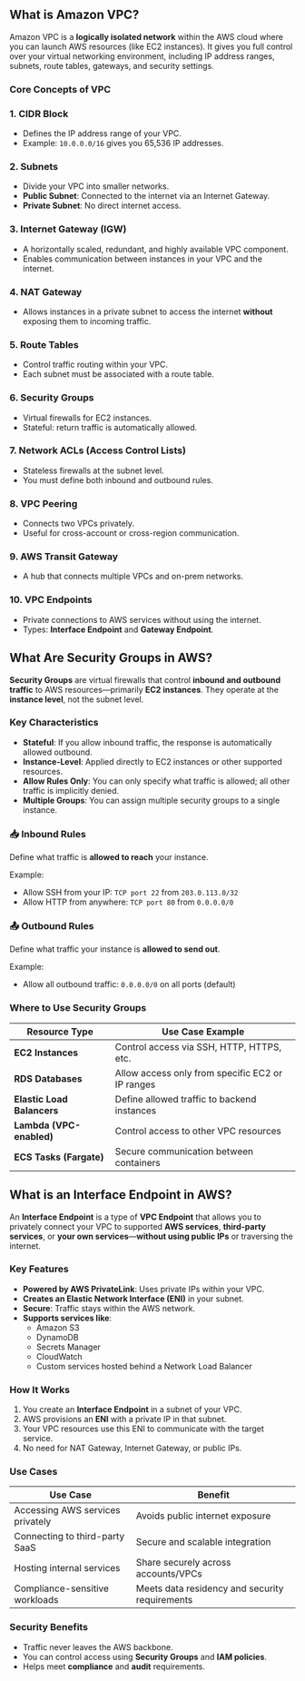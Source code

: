 ## **What is Amazon VPC?**

Amazon VPC is a **logically isolated network** within the AWS cloud where you can launch AWS resources (like EC2 instances). It gives you full control over your virtual networking environment, including IP address ranges, subnets, route tables, gateways, and security settings.

### **Core Concepts of VPC**

### 1. **CIDR Block**
- Defines the IP address range of your VPC.
- Example: `10.0.0.0/16` gives you 65,536 IP addresses.

### 2. **Subnets**
- Divide your VPC into smaller networks.
- **Public Subnet**: Connected to the internet via an Internet Gateway.
- **Private Subnet**: No direct internet access.

### 3. **Internet Gateway (IGW)**
- A horizontally scaled, redundant, and highly available VPC component.
- Enables communication between instances in your VPC and the internet.

### 4. **NAT Gateway**
- Allows instances in a private subnet to access the internet **without** exposing them to incoming traffic.

### 5. **Route Tables**
- Control traffic routing within your VPC.
- Each subnet must be associated with a route table.

### 6. **Security Groups**
- Virtual firewalls for EC2 instances.
- Stateful: return traffic is automatically allowed.

### 7. **Network ACLs (Access Control Lists)**
- Stateless firewalls at the subnet level.
- You must define both inbound and outbound rules.

### 8. **VPC Peering**
- Connects two VPCs privately.
- Useful for cross-account or cross-region communication.

### 9. **AWS Transit Gateway**
- A hub that connects multiple VPCs and on-prem networks.

### 10. **VPC Endpoints**
- Private connections to AWS services without using the internet.
- Types: **Interface Endpoint** and **Gateway Endpoint**.

## What Are Security Groups in AWS?

**Security Groups** are virtual firewalls that control **inbound and outbound traffic** to AWS resources—primarily **EC2 instances**. They operate at the **instance level**, not the subnet level.

### Key Characteristics

- **Stateful**: If you allow inbound traffic, the response is automatically allowed outbound.
- **Instance-Level**: Applied directly to EC2 instances or other supported resources.
- **Allow Rules Only**: You can only specify what traffic is allowed; all other traffic is implicitly denied.
- **Multiple Groups**: You can assign multiple security groups to a single instance.

### 📥 Inbound Rules

Define what traffic is **allowed to reach** your instance.

Example:
- Allow SSH from your IP: `TCP port 22` from `203.0.113.0/32`
- Allow HTTP from anywhere: `TCP port 80` from `0.0.0.0/0`

### 📤 Outbound Rules

Define what traffic your instance is **allowed to send out**.

Example:
- Allow all outbound traffic: `0.0.0.0/0` on all ports (default)

### Where to Use Security Groups

| Resource Type        | Use Case Example                                      |
|----------------------|--------------------------------------------------------|
| **EC2 Instances**     | Control access via SSH, HTTP, HTTPS, etc.             |
| **RDS Databases**     | Allow access only from specific EC2 or IP ranges      |
| **Elastic Load Balancers** | Define allowed traffic to backend instances         |
| **Lambda (VPC-enabled)** | Control access to other VPC resources               |
| **ECS Tasks (Fargate)** | Secure communication between containers              |

## What is an **Interface Endpoint** in AWS?

An **Interface Endpoint** is a type of **VPC Endpoint** that allows you to privately connect your VPC to supported **AWS services**, **third-party services**, or **your own services**—**without using public IPs** or traversing the internet.

### Key Features

- **Powered by AWS PrivateLink**: Uses private IPs within your VPC.
- **Creates an Elastic Network Interface (ENI)** in your subnet.
- **Secure**: Traffic stays within the AWS network.
- **Supports services like**:
  - Amazon S3
  - DynamoDB
  - Secrets Manager
  - CloudWatch
  - Custom services hosted behind a Network Load Balancer
  
### How It Works

1. You create an **Interface Endpoint** in a subnet of your VPC.
2. AWS provisions an **ENI** with a private IP in that subnet.
3. Your VPC resources use this ENI to communicate with the target service.
4. No need for NAT Gateway, Internet Gateway, or public IPs.

### Use Cases

| Use Case | Benefit |
|----------|---------|
| Accessing AWS services privately | Avoids public internet exposure |
| Connecting to third-party SaaS | Secure and scalable integration |
| Hosting internal services | Share securely across accounts/VPCs |
| Compliance-sensitive workloads | Meets data residency and security requirements |

### Security Benefits

- Traffic never leaves the AWS backbone.
- You can control access using **Security Groups** and **IAM policies**.
- Helps meet **compliance** and **audit** requirements.
